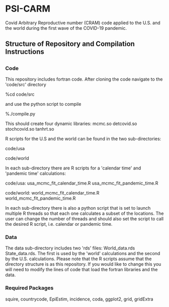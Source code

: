 # PSI-CARM
Covid Arbitrary Reproductive number  (CRAM)  code applied to the U.S. and the world during the first wave of the COVID-19 pandemic.
##
## Structure of Repository and Compilation Instructions
##

### Code
This repository includes fortran code. 
After cloning the code navigate to the 'code/src' directory

%cd code/src

and use the python script to compile

%./compile.py

This should create four dynamic libraries: mcmc.so detcovid.so stochcovid.so tanhrt.so


R scripts for the U.S and the world can be found in the two sub-directories:

code/usa 

code/world


In each sub-directory there are R scripts for a 'calendar time' and 'pandemic time' calculations:

code/usa: usa_mcmc_fit_calendar_time.R	usa_mcmc_fit_pandemic_time.R

code/world: world_mcmc_fit_calendar_time.R	world_mcmc_fit_pandemic_time.R

In each sub-directory there is also a python script that is set to launch multiple R threads so that each one calculates a subset of the locations. The user can change the number of threads and should also set the script to call the desired R script, i.e. calendar or pandemic time.

### Data
The data sub-directory includes two 'rds' files: World_data.rds State_data.rds. The first is used by the 'world' calculations and the second by the U.S. calculations.
Please note that the R scripts assume that the directory structure is as this repository.   If you would like to change this you will need to modify the lines of code that load the fortran libraries and the data.

### Required Packages
squire, countrycode, EpiEstim, incidence, coda, ggplot2, grid, gridExtra
